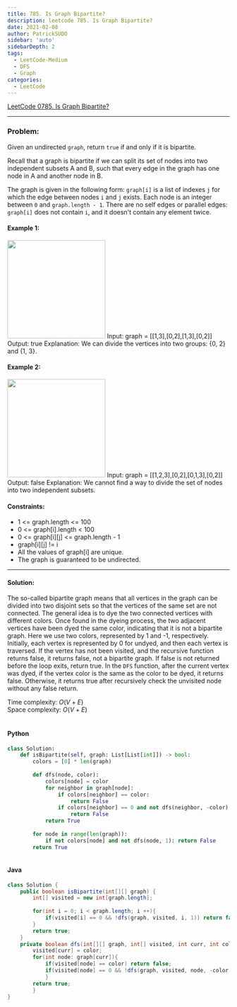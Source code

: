 ```yaml
---
title: 785. Is Graph Bipartite?
description: leetcode 785. Is Graph Bipartite?
date: 2021-02-08
author: PatrickSUDO
sidebar: 'auto'
sidebarDepth: 2
tags: 
  - LeetCode-Medium
  - DFS
  - Graph
categories:
  - LeetCode
---
```

[LeetCode 0785. Is Graph Bipartite?](https://leetcode.com/problems/is-graph-bipartite/)

---
### Problem: <br/>

Given an undirected `graph`, return `true` if and only if it is bipartite.

Recall that a graph is bipartite if we can split its set of nodes into two independent subsets A and B, such that every edge in the graph has one node in A and another node in B.

The graph is given in the following form: `graph[i]` is a list of indexes `j` for which the edge between nodes `i` and `j` exists.  Each node is an integer between `0` and `graph.length - 1`.  There are no self edges or parallel edges: `graph[i]` does not contain `i`, and it doesn't contain any element twice.

#### Example 1:
<img alt="" src="https://assets.leetcode.com/uploads/2020/10/21/bi1.jpg" style="width: 222px; height: 222px;">
    Input: graph = [[1,3],[0,2],[1,3],[0,2]]
    Output: true
    Explanation: We can divide the vertices into two groups: {0, 2} and {1, 3}.

#### Example 2:
<img alt="" src="https://assets.leetcode.com/uploads/2020/10/21/bi2.jpg" style="width: 222px; height: 222px;">
    Input: graph = [[1,2,3],[0,2],[0,1,3],[0,2]]
    Output: false
    Explanation: We cannot find a way to divide the set of nodes into two independent subsets.


#### Constraints:

- 1 <= graph.length <= 100
- 0 <= graph[i].length < 100
- 0 <= graph[i][j] <= graph.length - 1
- graph[i][j] != i
- All the values of graph[i] are unique.
- The graph is guaranteed to be undirected. 

---
#### Solution: </br>

The so-called bipartite graph means that all vertices in the graph can be divided into two disjoint sets so that the vertices of the same set are not connected. The general idea is to dye the two connected vertices with different colors. Once found in the dyeing process, the two adjacent vertices have been dyed the same color, indicating that it is not a bipartite graph. Here we use two colors, represented by 1 and -1, respectively. Initially, each vertex is represented by 0 for undyed, and then each vertex is traversed. If the vertex has not been visited, and the recursive function returns false, it returns false, not a bipartite graph. If false is not returned before the loop exits, return true. In the `DFS` function, after the current vertex was dyed, if the vertex color is the same as the color to be dyed, it returns false. Otherwise, it returns true after recursively check the unvisited node without any false return. 

Time complexity: $O(V+E)$</br>
Space complexity: $O(V+E)$ 
</br>
</br>


#### Python

```python
class Solution:
    def isBipartite(self, graph: List[List[int]]) -> bool:
        colors = [0] * len(graph)
        
        def dfs(node, color):
            colors[node] = color
            for neighbor in graph[node]:
                if colors[neighbor] == color: 
                    return False
                if colors[neighbor] == 0 and not dfs(neighbor, -color):
                    return False
            return True
        
        for node in range(len(graph)):
            if not colors[node] and not dfs(node, 1): return False
        return True
            
```

#### Java

```java
class Solution {
    public boolean isBipartite(int[][] graph) {
        int[] visited = new int[graph.length];
         
        for(int i = 0; i < graph.length; i ++){
            if(visited[i] == 0 && !dfs(graph, visited, i, 1)) return false;
        }
        return true;
    }
    private boolean dfs(int[][] graph, int[] visited, int curr, int color){
        visited[curr] = color;
        for(int node: graph[curr]){
            if(visited[node] == color) return false;
            if(visited[node] == 0 && !dfs(graph, visited, node, -color)) return false;
            }
        return true;
        }
}
```

<Disqus shortname="patricksudo" />